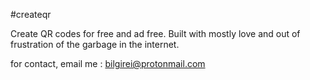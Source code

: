 #createqr

Create QR codes for free and ad free. Built with mostly love and out of frustration of the garbage in the internet.

for contact, email me : bilgirei@protonmail.com